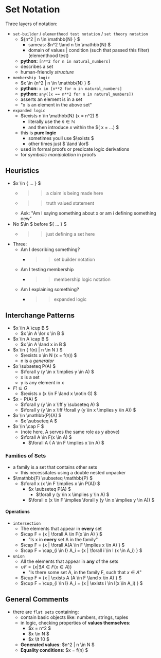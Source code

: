 # Set Notation

Three layers of notation:

- `set-builder` / `elementhood test notation` / `set theory notation`
  - $\{n^2 | n \in \mathbb{N} \} $
    - sameas: $n^2 \land n \in \mathbb{N} $
    - domain of values | condition (such that passed this filter) (elementhood test)
  - **python:** `[n**2 for n in natural_numbers]`
  - describes a set
  - human-friendly *structure*
- `membership logic`
  - $x \in \{n^2 | n \in \mathbb{N} \} $
  - **python:** `x in [n**2 for n in natural_numbers]`
  - **python:** `any([x == n**2 for n in natural_numbers])`
  - asserts an element is in a set
  - "x is an element in the above set"
- `expanded logic`
  - $\exists n \in \mathbb{N} (x = n^2) $
    - literally use the $n \in \mathbb{N}$
    - and then introduce $x$ within the $( x = ...) $
  - this is **pure logic**
    - sometimes youll use $\exists $
    - other times just $ \land \lor$
  - used in formal proofs or predicate logic derivations
  - for *symbolic manipulation* in proofs

## Heuristics

- $x \in \{ ... \} $
  - >> a claim is being made here
  - >> truth valued statement
  - Ask: "Am I saying something about x or am i defining something new"
- No $\in $ before $\{ ... \} $
  - >> just defining a set here
- Three:
  - Am I describing something?
    - >> set builder notation
  - Am I testing membership
    - >> membership logic notation
  - Am I explaining something?
    - >> expanded logic

## Interchange Patterns

- $x \in A \cup B $
  - $x \in A \lor x \in B $
- $x \in A \cap B $
  - $x \in A \land x in B $
- $x \in \{ f(n) | n \in N \} $
  - $\exists x \in N (x = f(n)) $
  - n is a *generator*
- $x \subseteq P(A) $
  - $\forall y (y \in x \implies y \in A) $
  - x is a set
  - y is any element in x
- $F !\subseteq G$
  - $\exists x (x \in F \land x \notin G) $
- $x = P(A) $
  - $\forall y (y \in x \iff y \subseteq A) $
  - $\forall y (y \in x \iff \forall y (y \in x \implies y \in A)) $
- $x \in \mathbb{P}(A) $
  - $x \subseteq A $
- $x \in \cap F $
  - (note here, A serves the same role as y above)
  - $\forall A \in F(x \in A) $
    - $\forall A ( A \in F \implies x \in A) $

### Families of Sets

- a family is a set that contains other sets
  - this necessitates using a double nested unpacker
- $\mathbb{F} \subseteq \mathbb{P} $
  - $\forall x (x \in F \implies x \in P(A)) $
    - $x \subseteq P(A) $
      - $\forall y (y \in x \implies y \in A) $
    - $\forall x (x \in F \implies \forall y (y \in x \implies y \in A)) $

#### Operations

- `intersection`
  - The elements that appear in **every** set
  - $\cap F = \{x | \forall A \in F(x \in A) \} $
    - "Is x in **every** set A in the family"
  - $\cap F = \{x | \forall A(A \in F \implies x \in A) \} $
  - $\cap F = \cap_{i \in I} A_i = \{x | \forall i \in I (x \in A_i) \} $
- `union`
  - All the elements that appear in **any** of the sets
  - $\cup F = \{x | \exists A \in F(x \in A) \}$
    - "Is there some set A, in the family F, such that $x \in A$"
  - $\cup F = \{x | \exists A (A \in F \land x \in A) \} $
  - $\cup F = \cup_{i \in I} A_i = \{x | \exists i \in I(x \in A_i) \} $

## General Comments

- there are `flat sets` containing:
  - contain basic objects like: numbers, strings, tuples
  - in logic, checking properties of **values themselves**:
    - $x = n^2 $
    - $x \in N $
    - $x \lt 10 $
  - **Generated values**: $n^2 | n \in N $
  - **Equality conditions**: $x = f(n) $
